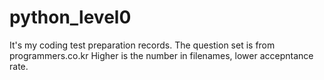 # python_level0
It's my coding test preparation records. The question set is from programmers.co.kr
Higher is the number in filenames, lower accepntance rate.
